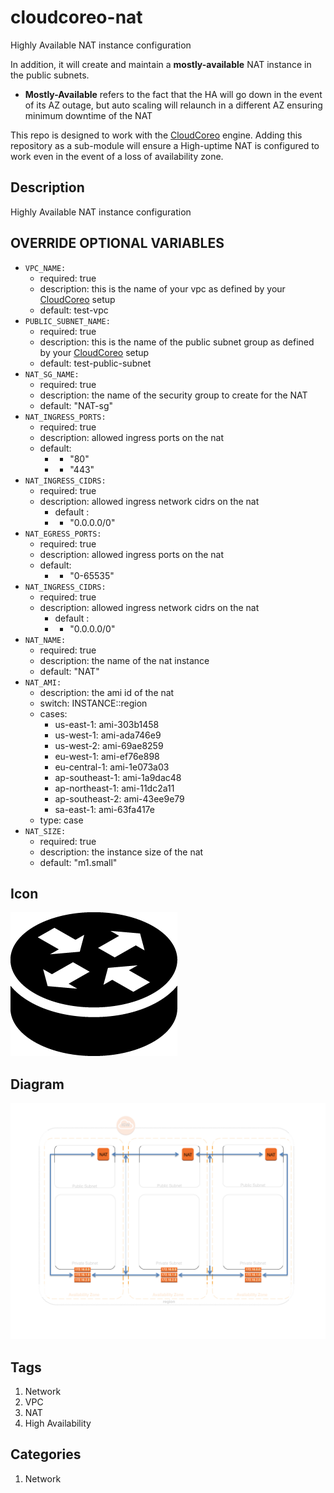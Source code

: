 cloudcoreo-nat
==============

Highly Available NAT instance configuration

In addition, it will create and maintain a <b>mostly-available</b> NAT instance in the public subnets.

* <b>Mostly-Available</b> refers to the fact that the HA will go down in the event of its AZ outage, but auto scaling will relaunch in a different AZ ensuring minimum downtime of the NAT

This repo is designed to work with the [CloudCoreo](http://www.cloudcoreo.com) engine. Adding this repository as a sub-module will ensure a High-uptime NAT is configured to work even in the event of a loss of availability zone.

## Description
Highly Available NAT instance configuration

## OVERRIDE OPTIONAL VARIABLES
* `VPC_NAME:`
  * required: true
  * description: this is the name of your vpc as defined by your [CloudCoreo](http://www.cloudcoreo.com) setup
  * default: test-vpc
* `PUBLIC_SUBNET_NAME:`
  * required: true
  * description: this is the name of the public subnet group as defined by your [CloudCoreo](http://www.cloudcoreo.com) setup
  * default: test-public-subnet
* `NAT_SG_NAME:`
  * required: true
  * description: the name of the security group to create for the NAT
  * default: "NAT-sg"
* `NAT_INGRESS_PORTS:`
  * required: true
  * description: allowed ingress ports on the nat
  * default:
    * - "80"
    * - "443"
* `NAT_INGRESS_CIDRS:`
  * required: true
  * description: allowed ingress network cidrs on the nat
    * default :
    * - "0.0.0.0/0"
* `NAT_EGRESS_PORTS:`
  * required: true
  * description: allowed ingress ports on the nat
  * default:
    * - "0-65535"
* `NAT_INGRESS_CIDRS:`
  * required: true
  * description: allowed ingress network cidrs on the nat
    * default :
    * - "0.0.0.0/0"
* `NAT_NAME:`
  * required: true
  * description: the name of the nat instance
  * default: "NAT"
* `NAT_AMI:`
  * description: the ami id of the nat
  * switch: INSTANCE::region
  * cases:
    * us-east-1: ami-303b1458
    * us-west-1: ami-ada746e9
    * us-west-2: ami-69ae8259
    * eu-west-1: ami-ef76e898
    * eu-central-1: ami-1e073a03
    * ap-southeast-1: ami-1a9dac48
    * ap-northeast-1: ami-11dc2a11
    * ap-southeast-2: ami-43ee9e79
    * sa-east-1: ami-63fa417e
  * type: case
* `NAT_SIZE:`
  * required: true
  * description: the instance size of the nat
  * default: "m1.small"

## Icon
![alt text](https://raw.githubusercontent.com/CloudCoreo/servers-nat/master/images/naticon.png "HA-NAT icon")

## Diagram
![alt text](https://raw.githubusercontent.com/CloudCoreo/servers-nat/master/images/hanat.png "HA-NAT")

## Tags
1. Network
1. VPC
1. NAT
1. High Availability

## Categories
1. Network

